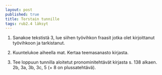 ```yaml
---
layout: post
published: true
title: Torstain tunnille
tags: rub2.4 läksyt
---
```

1. Sanakoe tekstistä 3, lue siihen työvihkon fraasit jotka olet kirjoittanut työvihkoon ja tarkistanut.

2. Kuuntelukoe aiheella mat. Kertaa teemasanasto kirjasta.

3. Tee loppuun tunnilla aloitetut pronominitehtävät kirjasta s. 138 alkaen. 2b, 3a, 3b, 3c, 5 (+ 8 on plussatehtävä).

